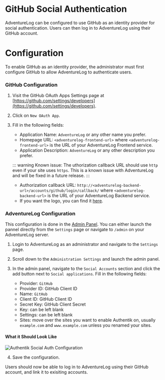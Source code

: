 # GitHub Social Authentication

AdventureLog can be configured to use GitHub as an identity provider for social authentication. Users can then log in to AdventureLog using their GitHub account.

# Configuration

To enable GitHub as an identity provider, the administrator must first configure GitHub to allow AdventureLog to authenticate users.

### GitHub Configuration

1. Visit the GitHub OAuth Apps Settings page at [https://github.com/settings/developers](https://github.com/settings/developers).
2. Click on `New OAuth App`.
3. Fill in the following fields:

   - Application Name: `AdventureLog` or any other name you prefer.
   - Homepage URL: `<adventurelog-frontend-url>` where `<adventurelog-frontend-url>` is the URL of your AdventureLog Frontend service.
   - Application Description: `AdventureLog` or any other description you prefer.

   ::: warning
   Known issue: The uthorization callback URL should use `http` even if your site uses `https`. This is a known issue with AdventureLog and will be fixed in a future release.
   :::

   - Authorization callback URL: `http://<adventurelog-backend-url>/accounts/github/login/callback/` where `<adventurelog-backend-url>` is the URL of your AdventureLog Backend service.
   - If you want the logo, you can find it [here](https://adventurelog.app/adventurelog.png).

### AdventureLog Configuration

This configuration is done in the [Admin Panel](../../guides/admin_panel.md). You can either launch the pannel directly from the `Settings` page or navigate to `/admin` on your AdventureLog server.

1. Login to AdventureLog as an administrator and navigate to the `Settings` page.
2. Scroll down to the `Administration Settings` and launch the admin panel.
3. In the admin panel, navigate to the `Social Accounts` section and click the add button next to `Social applications`. Fill in the following fields:

   - Provider: `GitHub`
   - Provider ID: GitHub Client ID
   - Name: `GitHub`
   - Client ID: GitHub Client ID
   - Secret Key: GitHub Client Secret
   - Key: can be left blank
   - Settings: can be left blank
   - Sites: move over the sites you want to enable Authentik on, usually `example.com` and `www.example.com` unless you renamed your sites.

#### What it Should Look Like

![Authentik Social Auth Configuration](/github_settings.png)

4. Save the configuration.

Users should now be able to log in to AdventureLog using their GitHub account, and link it to exisiting accounts.
